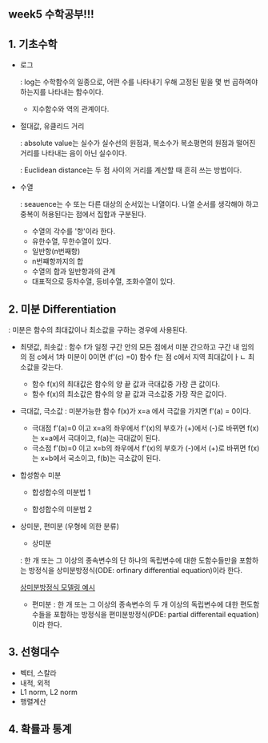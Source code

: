 ## week5 수학공부!!!
## 1. 기초수학

- 로그

  : log는 수학함수의 일종으로, 어떤 수를 나타내기 우해 고정된 밑을 몇 번 곱하여야 하는지를 나타내는 함수이다.
  - 지수함수와 역의 관계이다.
  
  
- 절대값, 유클리드 거리

  : absolute value는 실수가 실수선의 원점과, 복소수가 복소평면의 원점과 떨어진 거리를 나타내는 음이 아닌 실수이다.
  
  : Euclidean distance는 두 점 사이의 거리를 계산할 때 흔히 쓰는 방법이다. 
  
- 수열

  : seauence는 수 또는 다른 대상의 순서있는 나열이다. 나열 순서를 생각해야 하고 중복이 허용된다는 점에서 집합과 구분된다.
  - 수열의 각수를 '항'이라 한다.
  - 유한수열, 무한수열이 있다.
  - 일반항(n번째항) 
  - n번쨰항까지의 합
  - 수열의 합과 일반항과의 관계
  - 대표적으로 등차수열, 등비수열, 조화수열이 있다.

## 2. 미분 Differentiation
  : 미분은 함수의 최대값이나 최소값을 구하는 경우에 사용된다.

- 최댓값, 최솟값
  : 함수 f가 일정 구간 안의 모든 점에서 미분 간으하고 구간 내 임의의 점 c에서 1차 미분이 0이면 (f'(c) =0) 함수 f는 점 c에서 지역 최대값이ㅏㄴ 최소값을 갖는다.
  - 함수 f(x)의 최대값은 함수의 양 끝 값과 극대값중 가장 큰 값이다.
  - 함수 f(x)의 최소값은 함수의 양 끝 값과 극소값중 가장 작은 값이다.
  
  
- 극대값, 극소값
  : 미분가능한 함수 f(x)가 x=a 에서 극값을 가지면 f'(a) = 0이다.
  - 극대점 f'(a)=0 이고 x=a의 좌우에서 f'(x)의 부호가 (+)에서 (-)로 바뀌면 f(x)는 x=a에서 극대이고, f(a)는 극대값이 된다.
  - 극소점 f'(b)=0 이고 x=b의 좌우에서 f'(x)의 부호가 (-)에서 (+)로 바뀌면 f(x)는 x=b에서 국소이고, f(b)는 극소값이 된다.
  
  
- 합성함수 미분
  - 합성합수의 미분법 1
  
  - 합성합수의 미분법 2

- 상미분, 편미분 (우형에 의한 분류)
  - 상미분
  
  : 한 개 또는 그 이상의 종속변수의 단 하나의 독립변수에 대한 도함수들만을 포함하는 방정식을 상미분방정식(ODE: orfinary differential equation)이라 한다.
  
  [상미분방정식 모델링 예시](http://blog.naver.com/PostView.nhn?blogId=la6354&logNo=220605971726&categoryNo=21&parentCategoryNo=0&viewDate=&currentPage=1&postListTopCurrentPage=1&from=search)

  
  - 편미분
  : 한 개 또는 그 이상의 종속변수의 두 개 이상의 독립변수에 대한 편도함수들을 포함하는 방정식을 편미분방정식(PDE: partial differentail equation)이라 한다.
  
  

## 3. 선형대수

- 벡터, 스칼라
- 내적, 외적
- L1 norm, L2 norm
- 행렬계산

## 4. 확률과 통계
